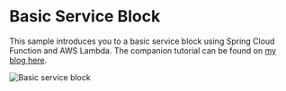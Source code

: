 # Basic Service Block

This sample introduces you to a basic service block using Spring Cloud Function and AWS Lambda. The companion tutorial can be found on [my blog here](http://www.kennybastani.com).

![Basic service block](http://imgur.com/S7Xenu0.png)
